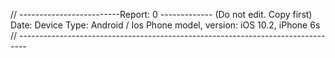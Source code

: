 // -------------------------Report: 0 -------------
(Do not edit. Copy first)
Date: 
Device Type:  Android / Ios
Phone model, version: iOS 10.2, iPhone 6s
// --------------------------------------------------------------------------------

